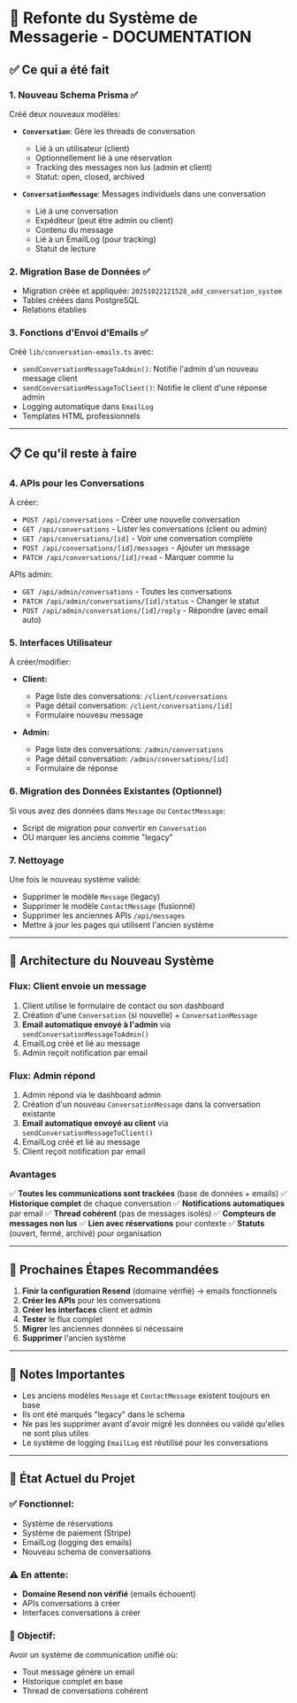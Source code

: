 # 🚀 Refonte du Système de Messagerie - DOCUMENTATION

## ✅ Ce qui a été fait

### 1. **Nouveau Schema Prisma** ✅
Créé deux nouveaux modèles:

- **`Conversation`**: Gère les threads de conversation
  - Lié à un utilisateur (client)
  - Optionnellement lié à une réservation
  - Tracking des messages non lus (admin et client)
  - Statut: open, closed, archived

- **`ConversationMessage`**: Messages individuels dans une conversation
  - Lié à une conversation
  - Expéditeur (peut être admin ou client)
  - Contenu du message
  - Lié à un EmailLog (pour tracking)
  - Statut de lecture

### 2. **Migration Base de Données** ✅
- Migration créée et appliquée: `20251022121528_add_conversation_system`
- Tables créées dans PostgreSQL
- Relations établies

### 3. **Fonctions d'Envoi d'Emails** ✅
Créé `lib/conversation-emails.ts` avec:
- `sendConversationMessageToAdmin()`: Notifie l'admin d'un nouveau message client
- `sendConversationMessageToClient()`: Notifie le client d'une réponse admin
- Logging automatique dans `EmailLog`
- Templates HTML professionnels

---

## 📋 Ce qu'il reste à faire

### 4. **APIs pour les Conversations**
À créer:
- `POST /api/conversations` - Créer une nouvelle conversation
- `GET /api/conversations` - Lister les conversations (client ou admin)
- `GET /api/conversations/[id]` - Voir une conversation complète
- `POST /api/conversations/[id]/messages` - Ajouter un message
- `PATCH /api/conversations/[id]/read` - Marquer comme lu

APIs admin:
- `GET /api/admin/conversations` - Toutes les conversations
- `PATCH /api/admin/conversations/[id]/status` - Changer le statut
- `POST /api/admin/conversations/[id]/reply` - Répondre (avec email auto)

### 5. **Interfaces Utilisateur**
À créer/modifier:
- **Client:**
  - Page liste des conversations: `/client/conversations`
  - Page détail conversation: `/client/conversations/[id]`
  - Formulaire nouveau message

- **Admin:**
  - Page liste des conversations: `/admin/conversations`
  - Page détail conversation: `/admin/conversations/[id]`
  - Formulaire de réponse

### 6. **Migration des Données Existantes** (Optionnel)
Si vous avez des données dans `Message` ou `ContactMessage`:
- Script de migration pour convertir en `Conversation`
- OU marquer les anciens comme "legacy"

### 7. **Nettoyage**
Une fois le nouveau système validé:
- Supprimer le modèle `Message` (legacy)
- Supprimer le modèle `ContactMessage` (fusionné)
- Supprimer les anciennes APIs `/api/messages`
- Mettre à jour les pages qui utilisent l'ancien système

---

## 🎯 Architecture du Nouveau Système

### Flux: Client envoie un message

1. Client utilise le formulaire de contact ou son dashboard
2. Création d'une `Conversation` (si nouvelle) + `ConversationMessage`
3. **Email automatique envoyé à l'admin** via `sendConversationMessageToAdmin()`
4. EmailLog créé et lié au message
5. Admin reçoit notification par email

### Flux: Admin répond

1. Admin répond via le dashboard admin
2. Création d'un nouveau `ConversationMessage` dans la conversation existante
3. **Email automatique envoyé au client** via `sendConversationMessageToClient()`
4. EmailLog créé et lié au message
5. Client reçoit notification par email

### Avantages

✅ **Toutes les communications sont trackées** (base de données + emails)
✅ **Historique complet** de chaque conversation
✅ **Notifications automatiques** par email
✅ **Thread cohérent** (pas de messages isolés)
✅ **Compteurs de messages non lus**
✅ **Lien avec réservations** pour contexte
✅ **Statuts** (ouvert, fermé, archivé) pour organisation

---

## 🔧 Prochaines Étapes Recommandées

1. **Finir la configuration Resend** (domaine vérifié) → emails fonctionnels
2. **Créer les APIs** pour les conversations
3. **Créer les interfaces** client et admin
4. **Tester** le flux complet
5. **Migrer** les anciennes données si nécessaire
6. **Supprimer** l'ancien système

---

## 📝 Notes Importantes

- Les anciens modèles `Message` et `ContactMessage` existent toujours en base
- Ils ont été marqués "legacy" dans le schema
- Ne pas les supprimer avant d'avoir migré les données ou validé qu'elles ne sont plus utiles
- Le système de logging `EmailLog` est réutilisé pour les conversations

---

## 🐛 État Actuel du Projet

### ✅ Fonctionnel:
- Système de réservations
- Système de paiement (Stripe)
- EmailLog (logging des emails)
- Nouveau schema de conversations

### ⚠️ En attente:
- **Domaine Resend non vérifié** (emails échouent)
- APIs conversations à créer
- Interfaces conversations à créer

### 🎯 Objectif:
Avoir un système de communication unifié où:
- Tout message génère un email
- Historique complet en base
- Thread de conversations cohérent
